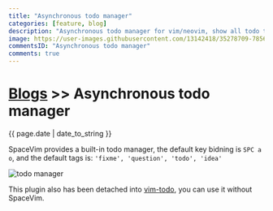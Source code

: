 ```yaml
---
title: "Asynchronous todo manager"
categories: [feature, blog]
description: "Asynchronous todo manager for vim/neovim, show all todo tag and title within current project."
image: https://user-images.githubusercontent.com/13142418/35278709-7856ed62-0010-11e8-8b1e-e6cc6374b0dc.gif
commentsID: "Asynchronous todo manager"
comments: true
---
```


# [Blogs](../blog/) >> Asynchronous todo manager

{{ page.date | date_to_string }}

SpaceVim provides a built-in todo manager, the default key bidning is `SPC a o`, and the default tags is:
 `'fixme', 'question', 'todo', 'idea'`

![todo manager](https://user-images.githubusercontent.com/13142418/61462920-0bd9d000-a9a6-11e9-8e1f-c70d6ec6ca1e.png)

This plugin also has been detached into [vim-todo](https://github.com/wsdjeg/vim-todo/), you can use it without SpaceVim.

